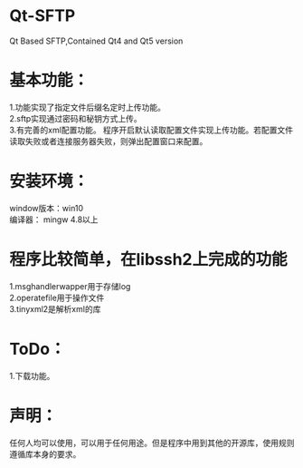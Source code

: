 # Qt-SFTP
Qt Based SFTP,Contained Qt4 and Qt5 version

# 基本功能：
1.功能实现了指定文件后缀名定时上传功能。   
2.sftp实现通过密码和秘钥方式上传。   
3.有完善的xml配置功能。 程序开启默认读取配置文件实现上传功能。若配置文件读取失败或者连接服务器失败，则弹出配置窗口来配置。  

# 安装环境：
window版本：win10  
编译器：    mingw 4.8以上  


# 程序比较简单，在libssh2上完成的功能  
1.msghandlerwapper用于存储log  
2.operatefile用于操作文件  
3.tinyxml2是解析xml的库  



# ToDo：
1.下载功能。  


# 声明：
任何人均可以使用，可以用于任何用途。但是程序中用到其他的开源库，使用规则遵循库本身的要求。
